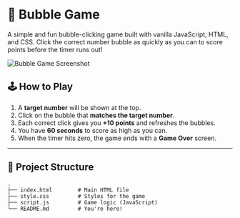 # 🎯 Bubble Game

A simple and fun bubble-clicking game built with vanilla JavaScript, HTML, and CSS. Click the correct number bubble as quickly as you can to score points before the timer runs out!

![Bubble Game Screenshot](screenshot.png) <!-- Add a screenshot to your repo if possible -->

## 🕹️ How to Play

1. A **target number** will be shown at the top.
2. Click on the bubble that **matches the target number**.
3. Each correct click gives you **+10 points** and refreshes the bubbles.
4. You have **60 seconds** to score as high as you can.
5. When the timer hits zero, the game ends with a **Game Over** screen.

---

## 📁 Project Structure

```plaintext
.
├── index.html        # Main HTML file
├── style.css         # Styles for the game
├── script.js         # Game logic (JavaScript)
└── README.md         # You're here!
